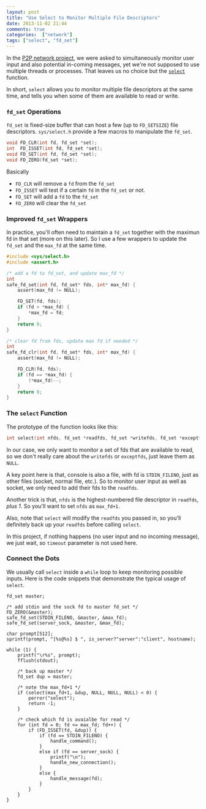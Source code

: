 ```yaml
---
layout: post
title: "Use Select to Monitor Multiple File Descriptors"
date: 2013-11-02 21:44
comments: true
categories:  ["network"]
tags: ["select", "fd_set"]
---
```


In the [P2P network project][project], we were asked to simultaneously monitor user input
and also potential in-coming messages, yet we're not supposed to use multiple
threads or processes. That leaves us no choice but the [`select`][select] function.

<!-- more -->

In short, `select` allows you to monitor multiple file descriptors at the same
time, and tells you when some of them are available to read or write. 

### `fd_set` Operations

`fd_set` is fixed-size buffer that can host a few (up to `FD_SETSIZE`) file
descriptors. `sys/select.h` provide a few macros to manipulate the `fd_set`.

```c
void FD_CLR(int fd, fd_set *set);
int  FD_ISSET(int fd, fd_set *set);
void FD_SET(int fd, fd_set *set);
void FD_ZERO(fd_set *set);
```
Basically 

 - `FD_CLR` will remove a `fd` from the `fd_set`
 - `FD_ISSET` will test if a certain `fd` in the `fd_set` or not. 
 - `FD_SET` will add a `fd` to the `fd_set`
 - `FD_ZERO` will clear the `fd_set`

### Improved `fd_set` Wrappers

In practice, you'll often need to maintain a `fd_set` together with the maximun
fd in that set (more on this later). So I use a few wrappers to update the
`fd_set` and the `max_fd` at the same time.

```c
#include <sys/select.h>
#include <assert.h>

/* add a fd to fd_set, and update max_fd */
int
safe_fd_set(int fd, fd_set* fds, int* max_fd) {
    assert(max_fd != NULL);

    FD_SET(fd, fds);
    if (fd > *max_fd) {
        *max_fd = fd;
    }
    return 0;
}

/* clear fd from fds, update max fd if needed */
int
safe_fd_clr(int fd, fd_set* fds, int* max_fd) {
    assert(max_fd != NULL);

    FD_CLR(fd, fds);
    if (fd == *max_fd) {
        (*max_fd)--;
    }
    return 0;
}
```


### The `select` Function

The prototype of the function looks like this:

```c
int select(int nfds, fd_set *readfds, fd_set *writefds, fd_set *exceptfds, struct timeval *timeout);
```

In our case, we only want to monitor a set of fds that are available to read, so
we don't really care about the `writefds` or `exceptfds`, just leave them as
`NULL`.

A key point here is that, console is also a file, with fd is `STDIN_FILENO`,
just as other files (socket, normal file, etc.). So to monitor user input as
well as socket, we only need to add their fds to the `readfds`.

Another trick is that, `nfds` is the highest-numbered file descriptor in
`readfds`, *plus 1*. So you'll want to set `nfds` as `max_fd+1`.

Also, note that `select` will modify the `readfds` you passed in, so you'll
definitely back up your `readfds` before calling `select`.

In this project, if nothing happens (no user input and no incoming message), we
just wait, so `timeout` parameter is not used here.


### Connect the Dots

We usually call `select` inside a `while` loop to keep monitoring possible
inputs. Here is the code snippets that demonstrate the typical usage of
`select`.

```
fd_set master;

/* add stdin and the sock fd to master fd_set */
FD_ZERO(&master);
safe_fd_set(STDIN_FILENO, &master, &max_fd);
safe_fd_set(server_sock, &master, &max_fd);

char prompt[512];
sprintf(prompt, "[%s@%s] $ ", is_server?"server":"client", hostname);

while (1) {
    printf("\r%s", prompt);
    fflush(stdout);

    /* back up master */
    fd_set dup = master;

    /* note the max_fd+1 */
    if (select(max_fd+1, &dup, NULL, NULL, NULL) < 0) {
        perror("select");
        return -1;
    }

    /* check which fd is avaialbe for read */
    for (int fd = 0; fd <= max_fd; fd++) {
        if (FD_ISSET(fd, &dup)) {
            if (fd == STDIN_FILENO) {
                handle_command();
            }
            else if (fd == server_sock) {
                printf("\n");
                handle_new_connection();
            }
            else {
                handle_message(fd);
            }
        }
    }
}
```

[project]: https://github.com/jhshi/course.network.p2p
[select]: http://man7.org/linux/man-pages/man2/pselect.2.html
